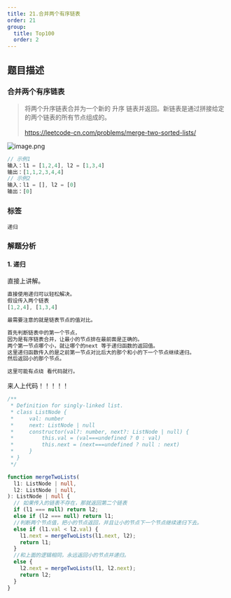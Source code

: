 ```yaml
---
title: 21.合并两个有序链表
order: 21
group:
  title: Top100
  order: 2
---
```


## 题目描述

### 合并两个有序链表

> 将两个升序链表合并为一个新的 升序 链表并返回。新链表是通过拼接给定的两个链表的所有节点组成的。 <br/><br/>https://leetcode-cn.com/problems/merge-two-sorted-lists/

![image.png](https://p1-juejin.byteimg.com/tos-cn-i-k3u1fbpfcp/4fc6d17399514bde96ff3abc035abbf5~tplv-k3u1fbpfcp-watermark.image)

```typescript
// 示例1
输入：l1 = [1,2,4], l2 = [1,3,4]
输出：[1,1,2,3,4,4]
// 示例2
输入：l1 = [], l2 = [0]
输出：[0]
```

### 标签

`递归`

### 解题分析

#### 1. 递归

直接上讲解。

```typescript
直接使用递归可以轻松解决。
假设传入两个链表
[1,2,4], [1,3,4]

最需要注意的就是链表节点的值对比。

首先判断链表中的第一个节点，
因为是有序链表合并，让最小的节点排在最前面是正确的。
两个第一节点哪个小，就让哪个的next 等于递归函数的返回值。
这里递归函数传入的是之前第一节点对比后大的那个和小的下一个节点继续递归。
然后返回小的那个节点。

这里可能有点绕 看代码就行。
```

来人上代码！！！！！

```typescript
/**
 * Definition for singly-linked list.
 * class ListNode {
 *     val: number
 *     next: ListNode | null
 *     constructor(val?: number, next?: ListNode | null) {
 *         this.val = (val===undefined ? 0 : val)
 *         this.next = (next===undefined ? null : next)
 *     }
 * }
 */

function mergeTwoLists(
  l1: ListNode | null,
  l2: ListNode | null,
): ListNode | null {
  // 如果传入的链表不存在，那就返回第二个链表
  if (l1 === null) return l2;
  else if (l2 === null) return l1;
  //判断两个节点值，把小的节点返回，并且让小的节点下一个节点继续递归下去。
  else if (l1.val < l2.val) {
    l1.next = mergeTwoLists(l1.next, l2);
    return l1;
  }
  //和上面的逻辑相同，永远返回小的节点并递归。
  else {
    l2.next = mergeTwoLists(l1, l2.next);
    return l2;
  }
}
```
